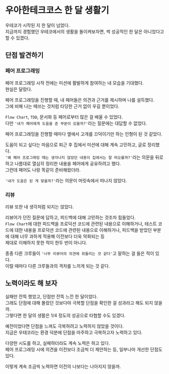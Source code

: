 # 우아한테크코스 한 달 생활기

우테코가 시작된 지 한 달이 넘었다.     
지금까지 경험했던 우테코에서의 생활을 돌이켜보자면, 썩 성공적인 한 달은 아니었다고 할 수 있겠다.

## 단점 발견하기

### 페어 프로그래밍

페어 프로그래밍 시작 전에는 미션에 활발하게 참여하는 내 모습을 기대했다.     
현실은 달랐다.

페어 프로그래밍을 진행할 때, 내 페어들은 의견과 근거를 제시하며 나를 설득했다.     
그에 비해 나는 떼쓰는 것처럼 타당한 근거 없이 우길 뿐이었다.     

`Flow Chart`, `TDD`, 문서화 등 페어로부터 많은 걸 배울 수 있었다.     
다만 `'내가 페어에게 도움을 준 부분이 있을까?'`라는 질문에는 대답할 수 없었다.     

페어 프로그래밍을 진행할 때마다 옆에서 고개를 끄덕이기만 하는 인형이 된 것 같았다.       

도움이 되고 싶다는 마음으로 퇴근 후 집에서 미션에 대해 계속 고민하고, 글로 정리했다.     
`'왜 페어 프로그래밍 때는 생각나지 않았던 내용이 집에서는 잘 떠오를까?'`라는 의문을 뒤로 하고 나름대로 열심히 정리한 내용을 페어에게 공유하려고 했다.     
그런데 페어도 나랑 똑같이 준비해왔더라.      

`'내가 도움은 된 게 맞을까?'`라는 의문이 머릿속에서 떠나지 않았다.     

### 리뷰

리뷰 또한 내 생각처럼 되지는 않았다.

리뷰어가 던진 질문에 답하고, 피드백에 대해 고민하는 것조차 힘들었다.     
`Flow Chart`에 대한 피드백을 프로덕션 코드에 관련된 내용으로 이해하거나,
테스트 코드에 대한 내용을 프로덕션 코드에 관련된 내용으로 이해하거나,
피드백을 받았던 부분에 대해 너무 과하게 적용해 이전보다 더욱 악화되는 등    
제대로 이해하지 못한 적이 한두 번이 아니다.      

종종 다른 크루들이 `'너무 리뷰어의 의견에 휘둘리는 것 같다'`고 말하는 걸 들은 적이 있다.     
이럴 때마다 다른 크루들과의 격차를 느끼게 되는 것 같다.   

## 노력이라도 해 보자

실패만 잔뜩 했었고, 단점만 잔뜩 느낀 한 달이었다.    
그래도 단점에 대해 몰랐던 것보다야 극복할 단점을 확인한 걸 성과라고 해도 되지 않을까.    
그렇다면 한 달의 생활은 1/4 정도의 성공으로 타협할 수도 있겠다.     

예전이었다면 단점을 느껴도 극복하려고 노력하지 않았을 것이다.     
지금은 우테코라는 환경 덕분에 단점을 마주하고 극복하고자 노력하고 있다.     

다양한 시도를 하고, 실패하더라도 계속 노력은 하고 있다.     
페어 프로그래밍 시에 의견을 이전보다 조금씩 더 제안하는 등, 일부나마 개선한 단점도 있다.      
     
이렇게 계속 조금씩 노력하면 이전의 나보다는 나아지지 않을까.
